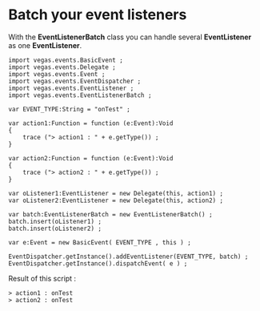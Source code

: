 # Batch your event listeners #

With the **EventListenerBatch** class you can handle several **EventListener** as one **EventListener**.

```
import vegas.events.BasicEvent ;
import vegas.events.Delegate ;
import vegas.events.Event ;
import vegas.events.EventDispatcher ;
import vegas.events.EventListener ;
import vegas.events.EventListenerBatch ;

var EVENT_TYPE:String = "onTest" ;

var action1:Function = function (e:Event):Void 
{
	trace ("> action1 : " + e.getType()) ;
}

var action2:Function = function (e:Event):Void 
{
	trace ("> action2 : " + e.getType()) ;
}

var oListener1:EventListener = new Delegate(this, action1) ;
var oListener2:EventListener = new Delegate(this, action2) ;

var batch:EventListenerBatch = new EventListenerBatch() ;
batch.insert(oListener1) ;
batch.insert(oListener2) ;

var e:Event = new BasicEvent( EVENT_TYPE , this ) ;

EventDispatcher.getInstance().addEventListener(EVENT_TYPE, batch) ;
EventDispatcher.getInstance().dispatchEvent( e ) ;
```

Result of this script :

```
> action1 : onTest
> action2 : onTest
```